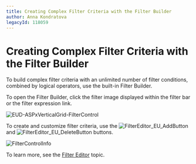 ```yaml
---
title: Creating Complex Filter Criteria with the Filter Builder
author: Anna Kondratova
legacyId: 118059
---
```

# Creating Complex Filter Criteria with the Filter Builder
To build complex filter criteria with an unlimited number of filter conditions, combined by logical operators, use the built-in Filter Builder.

To open the Filter Builder, click the filter image displayed within the filter bar or the filter expression link.

![EUD-ASPxVerticalGrid-FilterControl](../../../images/img127027.png)

To create and customize filter criteria, use the ![FilterEditor_EU_AddButton](../../../images/img7350.png) and ![FilterEditor_EU_DeleteButton](../../../images/img7351.png) buttons.

![FilterControlInfo](../../../images/img8602.png)



To learn more, see the [Filter Editor](../../filter-editor.md) topic.